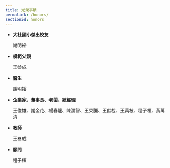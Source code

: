 ```yaml
---
title: 光榮事蹟
permalink: /honors/
sectionid: honors
---
```

- **大社國小傑出校友**

  謝明裕

- **模範父親**

  王叁成

- **醫生**

  謝明裕

- **企業家、董事長、老闆、總經理**

  王俊雄、謝金花、楊春龍、陳清智、王榮騰、王猷裁、王萬枝、程子桓、黃萬清

- **教師**

  王叁成

- **願問**

  程子桓

